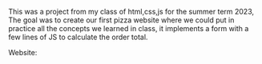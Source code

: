 This was a project from my class of html,css,js for the summer term 2023, The goal was to create our first pizza website where we could put in practice all the concepts we learned in class, it implements a form with a few lines of JS to calculate the order total. 

Website: 
